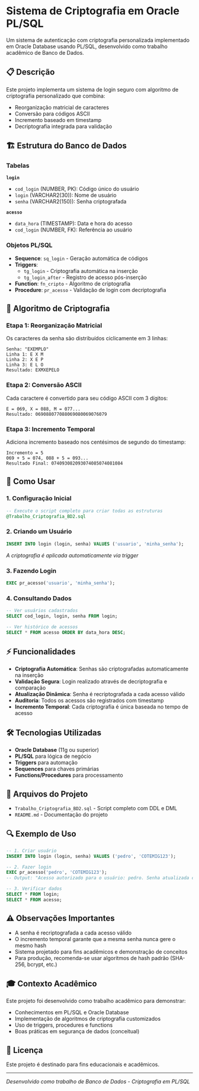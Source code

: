 # Sistema de Criptografia em Oracle PL/SQL

Um sistema de autenticação com criptografia personalizada implementado em Oracle Database usando PL/SQL, desenvolvido como trabalho acadêmico de Banco de Dados.

## 📋 Descrição

Este projeto implementa um sistema de login seguro com algoritmo de criptografia personalizado que combina:
- Reorganização matricial de caracteres
- Conversão para códigos ASCII
- Incremento baseado em timestamp
- Decriptografia integrada para validação

## 🏗️ Estrutura do Banco de Dados

### Tabelas

**`login`**
- `cod_login` (NUMBER, PK): Código único do usuário
- `login` (VARCHAR2(30)): Nome de usuário
- `senha` (VARCHAR2(150)): Senha criptografada

**`acesso`**
- `data_hora` (TIMESTAMP): Data e hora do acesso
- `cod_login` (NUMBER, FK): Referência ao usuário

### Objetos PL/SQL

- **Sequence**: `sq_login` - Geração automática de códigos
- **Triggers**: 
  - `tg_login` - Criptografia automática na inserção
  - `tg_login_after` - Registro de acesso pós-inserção
- **Function**: `fn_cripto` - Algoritmo de criptografia
- **Procedure**: `pr_acesso` - Validação de login com decriptografia

## 🔐 Algoritmo de Criptografia

### Etapa 1: Reorganização Matricial
Os caracteres da senha são distribuídos ciclicamente em 3 linhas:
```
Senha: "EXEMPLO"
Linha 1: E X M
Linha 2: X E P  
Linha 3: E L O
Resultado: EXMXEPELO
```

### Etapa 2: Conversão ASCII
Cada caractere é convertido para seu código ASCII com 3 dígitos:
```
E = 069, X = 088, M = 077...
Resultado: 069088077088069080069076079
```

### Etapa 3: Incremento Temporal
Adiciona incremento baseado nos centésimos de segundo do timestamp:
```
Incremento = 5
069 + 5 = 074, 088 + 5 = 093...
Resultado Final: 074093082093074085074081084
```

## 🚀 Como Usar

### 1. Configuração Inicial
```sql
-- Execute o script completo para criar todas as estruturas
@Trabalho_Criptografia_BD2.sql
```

### 2. Criando um Usuário
```sql
INSERT INTO login (login, senha) VALUES ('usuario', 'minha_senha');
```
*A criptografia é aplicada automaticamente via trigger*

### 3. Fazendo Login
```sql
EXEC pr_acesso('usuario', 'minha_senha');
```

### 4. Consultando Dados
```sql
-- Ver usuários cadastrados
SELECT cod_login, login, senha FROM login;

-- Ver histórico de acessos
SELECT * FROM acesso ORDER BY data_hora DESC;
```

## ⚡ Funcionalidades

- **Criptografia Automática**: Senhas são criptografadas automaticamente na inserção
- **Validação Segura**: Login realizado através de decriptografia e comparação
- **Atualização Dinâmica**: Senha é recriptografada a cada acesso válido
- **Auditoria**: Todos os acessos são registrados com timestamp
- **Incremento Temporal**: Cada criptografia é única baseada no tempo de acesso

## 🛠️ Tecnologias Utilizadas

- **Oracle Database** (11g ou superior)
- **PL/SQL** para lógica de negócio
- **Triggers** para automação
- **Sequences** para chaves primárias
- **Functions/Procedures** para processamento

## 📁 Arquivos do Projeto

- `Trabalho_Criptografia_BD2.sql` - Script completo com DDL e DML
- `README.md` - Documentação do projeto

## 🔍 Exemplo de Uso

```sql
-- 1. Criar usuário
INSERT INTO login (login, senha) VALUES ('pedro', 'COTEMIG123');

-- 2. Fazer login
EXEC pr_acesso('pedro', 'COTEMIG123');
-- Output: "Acesso autorizado para o usuário: pedro. Senha atualizada com sucesso."

-- 3. Verificar dados
SELECT * FROM login;
SELECT * FROM acesso;
```

## ⚠️ Observações Importantes

- A senha é recriptografada a cada acesso válido
- O incremento temporal garante que a mesma senha nunca gere o mesmo hash
- Sistema projetado para fins acadêmicos e demonstração de conceitos
- Para produção, recomenda-se usar algoritmos de hash padrão (SHA-256, bcrypt, etc.)

## 🎓 Contexto Acadêmico

Este projeto foi desenvolvido como trabalho acadêmico para demonstrar:
- Conhecimentos em PL/SQL e Oracle Database
- Implementação de algoritmos de criptografia customizados
- Uso de triggers, procedures e functions
- Boas práticas em segurança de dados (conceitual)

## 📝 Licença

Este projeto é destinado para fins educacionais e acadêmicos.

---

*Desenvolvido como trabalho de Banco de Dados - Criptografia em PL/SQL*
